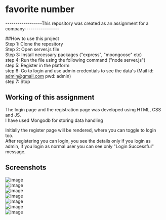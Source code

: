 # favorite number <br />
------------------This repository was created as an assignment for a company-----------------<br />

##How to use this project <br />
Step 1: Clone the repository <br />
Step 2: Open server.js file <br />
Step 3: Install necessary packages ("express", "moongoose" etc) <br />
step 4: Run the file using the following command ("node server.js") <br />
step 5: Register in the platform <br />
step 6: Go to login and use admin credentials to see the data's (Mail id: admin@gmail.com  pwd: admin) <br />
step 7: Stop <br />


## Working of this assignment <br />
The login page and the registration page was developed using HTML, CSS and JS. <br />
I have used Mongodb for storing data handling  <br />

Initially the register page will be rendered, where you can toggle to login too. <br />
After registering you can login, you see the details only if you login as admin, if you login as normal user you can see only "Login Successful" message. <br />

## Screenshots <br />
![image](https://github.com/PragatheeshwarS/favorite_number/assets/101608194/8b5b1b47-d50a-45f4-9acc-92bc07d1b0d5) <br />
![image](https://github.com/PragatheeshwarS/favorite_number/assets/101608194/9df94a6d-95be-4530-9726-205fbd146d38) <br />
![image](https://github.com/PragatheeshwarS/favorite_number/assets/101608194/96c5174f-c4a7-4b19-b29f-4c210cc42c5f) <br />
![image](https://github.com/PragatheeshwarS/favorite_number/assets/101608194/dc3fb76c-d2b4-4cc2-94d0-5a1b7b59d536) <br />
![image](https://github.com/PragatheeshwarS/favorite_number/assets/101608194/6a454fcb-b303-45e8-9a16-74c80203459c) <br />
![image](https://github.com/PragatheeshwarS/favorite_number/assets/101608194/52b5eca3-1e5c-48d9-a003-f631b1782d61) <br />
![image](https://github.com/PragatheeshwarS/favorite_number/assets/101608194/050ea835-536a-4071-bd59-b53dc3e90689) <br />





